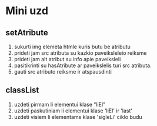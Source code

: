 # Mini uzd

## setAtribute

1. sukurti img elemeta htmle kuris butu be atributu
2. prideti jam src atributa su kazkio paveiksleleio reiksme
3. prideti jam alt atribut su info apie paveiksleli
4. pasitikrinti su hasAtribute ar paveikslelis turi src atributa.
5. gauti src atributo reiksme ir atspausdinti

## classList

1. uzdeti pirmam li elementui klase "liEl"
2. uzdeti paskutiniam li elementui klase 'liEl' ir 'last'
3. uzdeti visiem li elementams klase 'sigleLi' ciklo budu
